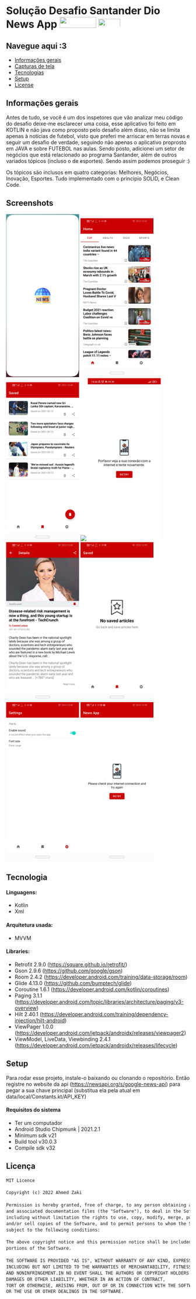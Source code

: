 # Solução Desafio Santander Dio  News App  <img src="https://upload.wikimedia.org/wikipedia/commons/thumb/b/b8/Banco_Santander_Logotipo.svg/1280px-Banco_Santander_Logotipo.svg.png" width="100" height="30"> <img src="https://static.wixstatic.com/media/7a378f_5140deabd7d040378d740069cb692b87~mv2.png/v1/crop/x_0,y_10,w_1334,h_493/fill/w_568,h_208,al_c,q_85,usm_0.66_1.00_0.01,enc_auto/logo%20DIO.png" height="25px" width="60px"> 

## Navegue aqui :3
* [Informações gerais](#informações-gerais)
* [Capturas de tela](#screenshots)
* [Tecnologias](#tecnologia)
* [Setup](#setup)
* [License](#license)

## Informações gerais

Antes de tudo, se você é um dos inspetores que vão analizar meu código do desafio deixe-me esclarecer uma coisa,
esse aplicativo foi feito em KOTLIN e não java como proposto pelo desafio além disso,
não se limita apenas à notícias de futebol,
visto que preferi me arriscar em terras novas e seguir um desafio de verdade,
seguindo não apenas o aplicativo proprosto em JAVA e sobre FUTEBOL nas aulas.
Sendo posto, adicionei um setor de negócios que está relacionado ao programa Santander,
além de outros variados tópicos (incluso o de esportes). Sendo assim podemos proseguir :)

Os tópicos são inclusos em quatro categorias: Melhores, Negócios, Inovação, Esportes.
Tudo implementado com o princípio SOLID, e Clean Code.


## Screenshots
<img src="images/0-splash.jpg" width="200" >
<img src="images/1-home.jpg" width="200" > <img src="images/2-saved.jpg" width="200"> <img src="images/2-saved-remove.jpg" width="200">
<img src="images/1-network.jpg" width="200" >
<img src="images/3-details.jpg" width="200" >
<img src="images/4-no-saved.jpg" width="200" >
<img src="images/5-settings.jpg" width="200" >

<img src="images/7-connection.jpg" width="200" >

## Tecnologia

#### Linguagens:
- Kotlin 
- Xml

#### Arquitetura usada:
- MVVM

#### Libraries:
- Retrofit  2.9.0 (https://square.github.io/retrofit/)
- Gson      2.9.6 (https://github.com/google/gson)
- Room      2.4.2 (https://developer.android.com/training/data-storage/room)
- Glide     4.13.0 (https://github.com/bumptech/glide)
- Coroutine 1.6.1 (https://developer.android.com/kotlin/coroutines)
- Paging    3.1.1 (https://developer.android.com/topic/libraries/architecture/paging/v3-overview)
- Hilt      2.40.1 (https://developer.android.com/training/dependency-injection/hilt-android)
- ViewPager 1.0.0 (https://developer.android.com/jetpack/androidx/releases/viewpager2)
- ViewModel, LiveData, Viewbinding 2.4.1 (https://developer.android.com/jetpack/androidx/releases/lifecycle)

## Setup

Para rodar esse projeto, instale-o baixando ou clonando o repositório.
Então registre no website da api (https://newsapi.org/s/google-news-api) 
para pegar a sua chave principal (substitua ela pela atual em data/local/Constants.kt/API_KEY)

#### Requisitos do sistema 
- Ter um computador
- Android Studio Chipmunk | 2021.2.1
- Minimum sdk v21
- Build tool v30.0.3
- Compile sdk v32


## Licença

```html
MIT Licence 

Copyright (c) 2022 Ahmed Zaki

Permission is hereby granted, free of charge, to any person obtaining a copy of this software
and associated documentation files (the "Software"), to deal in the Software without restriction,
including without limitation the rights to use, copy, modify, merge, publish, distribute, sublicense,
and/or sell copies of the Software, and to permit persons to whom the Software is furnished to do so, 
subject to the following conditions:

The above copyright notice and this permission notice shall be included in all copies or substantial 
portions of the Software.

THE SOFTWARE IS PROVIDED "AS IS", WITHOUT WARRANTY OF ANY KIND, EXPRESS OR IMPLIED, 
INCLUDING BUT NOT LIMITED TO THE WARRANTIES OF MERCHANTABILITY, FITNESS FOR A PARTICULAR PURPOSE
AND NONINFRINGEMENT.IN NO EVENT SHALL THE AUTHORS OR COPYRIGHT HOLDERS BE LIABLE FOR ANY CLAIM,
DAMAGES OR OTHER LIABILITY, WHETHER IN AN ACTION OF CONTRACT,
TORT OR OTHERWISE, ARISING FROM, OUT OF OR IN CONNECTION WITH THE SOFTWARE
OR THE USE OR OTHER DEALINGS IN THE SOFTWARE.
```
